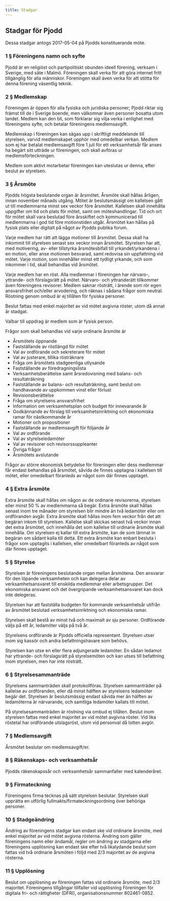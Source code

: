 ```yaml
---
title: Stadgar
---
```


## Stadgar för Pjodd

Dessa stadgar antogs 2017-05-04 på Pjodds konstituerande möte.

### 1 § Föreningens namn och syfte

Pjodd är en religiöst och partipolitiskt obunden ideell förening,
verksam i Sverige, med säte i Malmö. Föreningen skall verka för att göra
internet fritt tillgänglig för alla människor. Föreningen skall även
verka för att stötta för denna förening väsentlig teknik.

### 2 § Medlemskap

Föreningen är öppen för alla fysiska och juridiska personer; Pjodd
riktar sig främst till de i Sverige boende, men välkomnar även personer
bosatta utom landet. Medlem kan den bli, som förklarar sig vilja verka i
enlighet med föreningens syfte, och betalar föreningens medlemsavgift.

Medlemskap i föreningen kan sägas upp i skriftligt meddelande till
styrelsen, varvid medlemskapet upphör med omedelbar verkan. Medlem som
ej har betalat medlemsavgift före 1 juli för ett verksamhetsår får anses
ha begärt sitt utträde ur föreningen, och skall avföras ur
medlemsförteckningen.

Medlem som aktivt motarbetar föreningen kan uteslutas ur denna, efter
beslut av styrelsen.

### 3 § Årsmöte

Pjodds högsta beslutande organ är årsmötet. Årsmöte skall hållas
årligen, innan november månads utgång. Mötet är beslutsmässigt om
kallelsen gått ut till medlemmarna minst sex veckor före årsmötet.
Kallelsen skall innehålla uppgifter om tid och plats för mötet, samt om
möteshandlingar. Tid och ort för mötet skall vara beslutad före
årsskiftet och kommunicerad till medlemmarna i god tid före motionstiden
utgår. Årsmötet kan hållas på fysisk plats eller digitalt på något av
Pjodds publika forum.

Varje medlem har rätt att lägga motioner till årsmötet. Dessa skall ha
inkommit till styrelsen senast sex veckor innan årsmötet. Styrelsen har
att, med motivering, av- eller tillstyrka årsmötesbifall till
yrkandet/yrkandena i en motion, eller anse motionen besvarad, samt
redovisa sin uppfattning vid mötet. Varje motion, som innehåller minst
ett tydligt yrkande, och som inkommer i tid, skall behandlas vid
årsmötet.

Varje medlem har en röst. Alla medlemmar i föreningen har närvaro-,
yttrande- och förslagsrätt på mötet. Närvaro- och yttranderätt
tillkommer även föreningens revisorer. Medlem saknar rösträtt, i ärende
som rör egen ansvarsfrihet och/eller arvodering, och räknas i sådana
frågor som neutral. Röstning genom ombud är ej tillåten för fysiska
personer.

Beslut fattas med enkel majoritet av vid mötet avgivna röster, utom då
annat är stadgat.

Valbar till uppdrag är medlem som är fysisk person.

Frågor som skall behandlas vid varje ordinarie årsmöte är

-   Årsmötets öppnande
-   Fastställande av röstlängd för mötet
-   Val av ordförande och sekreterare för mötet
-   Val av justerare, tillika rösträknare
-   Fråga om årsmötets stadgeenliga utlysande
-   Fastställande av föredragningslista
-   Verksamhetsberättelse samt årsredovisning med balans- och
    resultaträkning
-   Fastställande av balans- och resultaträkning, samt beslut om
    handhavande av uppkommen vinst eller förlust
-   Revisionsberättelse
-   Fråga om styrelsens ansvarsfrihet
-   Information om verksamhetsplan och budget för innevarande år
-   Godkännande av förslag till verksamhetsinriktning och ekonomiska
    ramar för nästkommande år
-   Motioner och propositioner
-   Fastställande av medlemsavgift för följande år
-   Val av ordförande
-   Val av styrelseledamöter
-   Val av revisorer och revisorssuppleanter
-   Övriga frågor
-   Årsmötets avslutande

Frågor av större ekonomisk betydelse för föreningen eller dess medlemmar
får endast behandlas på årsmötet, såvida de finnes upptagna i kallelsen
till mötet, eller omedelbart föranleds av något som där finnes upptaget.

### 4 § Extra årsmöte

Extra årsmöte skall hållas om någon av de ordinarie revisorerna,
styrelsen eller minst 50 % av medlemmarna så begär. Extra årsmöte skall
hållas senast inom tre månader om styrelsen blir mindre än två ledamöter
eller om ordföranden avgår. Extra årsmöte skall hållas inom fem veckor
från det att begäran inkom till styrelsen. Kallelse skall skickas senast
två veckor innan det extra årsmötet, och innehålla det som kallelse till
ordinarie årsmöte skall innehålla. Om styrelsen ej kallar till extra
årsmöte, kan de som lämnat in begäran om sådant kalla till detta. Ett
extra årsmöte kan enbart besluta i frågor som upptagits i kallelsen,
eller omedelbart föranleds av något som där finnes upptaget.

### 5 § Styrelse

Styrelsen är föreningens beslutande organ mellan årsmötena. Den ansvarar
för den löpande verksamheten och kan delegera delar av
verksamhetsansvaret till enskilda medlemmar eller arbetsgrupper. Det
ekonomiska ansvaret och det övergripande verksamhetsansvaret kan dock
inte delegeras.

Styrelsen har att fastställa budgeten för kommande verksamhetsår utifrån
av årsmötet beslutad verksamhetsinriktning och ekonomiska ramar.

Styrelsen skall bestå av minst två och maximalt av sju personer.
Ordförande väljs på ett år, ledamöter väljs på två år.

Styrelsens ordförande är Pjodds officiella representant. Styrelsen utser
inom sig kassör och andra befattningshavare som behövs.

Styrelsen kan utse en eller flera adjungerade ledamöter. En sådan
ledamot har yttrande- och förslagsrätt på styrelsemöten och kan utses
till befattning inom styrelsen, men har inte rösträtt.

### 6 § Styrelsesammanträde

Styrelsens sammanträden skall protokollföras. Styrelsen sammanträder på
kallelse av ordföranden, eller då minst hälften av styrelsens ledamöter
begär det. Styrelsen är beslutsmässig endast såvida mer än hälften av
ledamöterna är närvarande, och samtliga ledamöter kallats till mötet.

På styrelsesammanträden är röstning via ombud ej tillåten. Beslut inom
styrelsen fattas med enkel majoritet av vid mötet avgivna röster. Vid
lika röstetal har ordförande utslagsröst, utom vid personval då lotten
avgör.

### 7 § Medlemsavgift

Årsmötet beslutar om medlemsavgift/er.

### 8 § Räkenskaps- och verksamhetsår

Pjodds räkenskapssår och verksamhetsår sammanfaller med kalenderåret.

### 9 § Firmateckning

Föreningens firma tecknas på sätt styrelsen beslutar. Styrelsen skall
upprätta en utförlig fullmakts/firmateckningsordning över behöriga
personer.

### 10 § Stadgeändring

Ändring av föreningens stadgar kan endast ske vid ordinarie årsmöte, med
enkel majoritet av vid mötet avgivna rösterna. Ändring som gäller
föreningens namn eller ändamål, regler om ändring av stadgarna eller
föreningens upplösning kan endast ske efter två likalydande beslut som
fattas vid två ordinarie årsmöten i följd med 2/3 majoritet av de
avgivna rösterna.

### 11 § Upplösning

Beslut om upplösning av föreningen fattas vid ordinarie årsmöte, med 2/3
majoritet. Föreningens tillgångar tillfaller vid upplösning Föreningen
för digitala fri- och rättigheter (DFRI), organisationsnummer
802461-0852.
